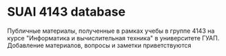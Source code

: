 # SUAI 4143 database
Публичные материалы, полученные в рамках учебы в группе 4143 на курсе "Информатика и вычислительная техника" в университете ГУАП. Добавление материалов, вопросы и заметки приветствуются
